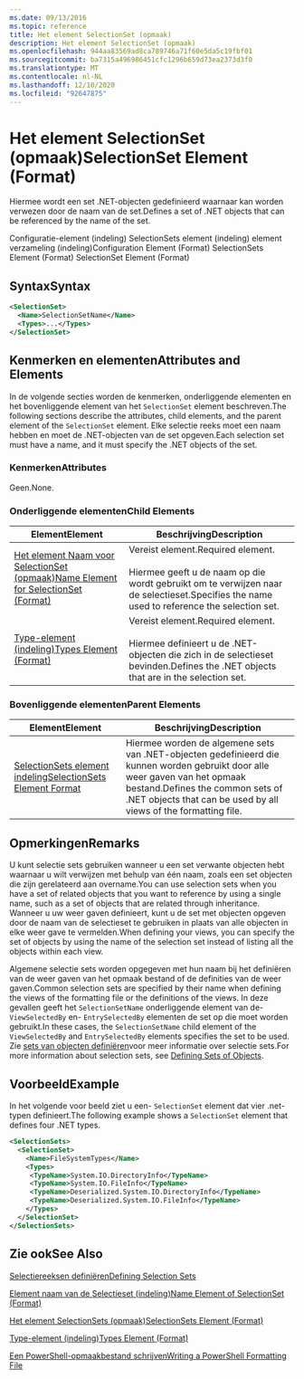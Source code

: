```yaml
---
ms.date: 09/13/2016
ms.topic: reference
title: Het element SelectionSet (opmaak)
description: Het element SelectionSet (opmaak)
ms.openlocfilehash: 944aa83569ad8ca789746a71f60e5da5c19fbf01
ms.sourcegitcommit: ba7315a496986451cfc1296b659d73ea2373d3f0
ms.translationtype: MT
ms.contentlocale: nl-NL
ms.lasthandoff: 12/10/2020
ms.locfileid: "92647875"
---
```

# <a name="selectionset-element-format"></a><span data-ttu-id="c84be-103">Het element SelectionSet (opmaak)</span><span class="sxs-lookup"><span data-stu-id="c84be-103">SelectionSet Element (Format)</span></span>

<span data-ttu-id="c84be-104">Hiermee wordt een set .NET-objecten gedefinieerd waarnaar kan worden verwezen door de naam van de set.</span><span class="sxs-lookup"><span data-stu-id="c84be-104">Defines a set of .NET objects that can be referenced by the name of the set.</span></span>

<span data-ttu-id="c84be-105">Configuratie-element (indeling) SelectionSets element (indeling) element verzameling (indeling)</span><span class="sxs-lookup"><span data-stu-id="c84be-105">Configuration Element (Format) SelectionSets Element (Format) SelectionSet Element (Format)</span></span>

## <a name="syntax"></a><span data-ttu-id="c84be-106">Syntax</span><span class="sxs-lookup"><span data-stu-id="c84be-106">Syntax</span></span>

```xml
<SelectionSet>
  <Name>SelectionSetName</Name>
  <Types>...</Types>
</SelectionSet>
```

## <a name="attributes-and-elements"></a><span data-ttu-id="c84be-107">Kenmerken en elementen</span><span class="sxs-lookup"><span data-stu-id="c84be-107">Attributes and Elements</span></span>

<span data-ttu-id="c84be-108">In de volgende secties worden de kenmerken, onderliggende elementen en het bovenliggende element van het `SelectionSet` element beschreven.</span><span class="sxs-lookup"><span data-stu-id="c84be-108">The following sections describe the attributes, child elements, and the parent element of the `SelectionSet` element.</span></span> <span data-ttu-id="c84be-109">Elke selectie reeks moet een naam hebben en moet de .NET-objecten van de set opgeven.</span><span class="sxs-lookup"><span data-stu-id="c84be-109">Each selection set must have a name, and it must specify the .NET objects of the set.</span></span>

### <a name="attributes"></a><span data-ttu-id="c84be-110">Kenmerken</span><span class="sxs-lookup"><span data-stu-id="c84be-110">Attributes</span></span>

<span data-ttu-id="c84be-111">Geen.</span><span class="sxs-lookup"><span data-stu-id="c84be-111">None.</span></span>

### <a name="child-elements"></a><span data-ttu-id="c84be-112">Onderliggende elementen</span><span class="sxs-lookup"><span data-stu-id="c84be-112">Child Elements</span></span>

|<span data-ttu-id="c84be-113">Element</span><span class="sxs-lookup"><span data-stu-id="c84be-113">Element</span></span>|<span data-ttu-id="c84be-114">Beschrijving</span><span class="sxs-lookup"><span data-stu-id="c84be-114">Description</span></span>|
|-------------|-----------------|
|[<span data-ttu-id="c84be-115">Het element Naam voor SelectionSet (opmaak)</span><span class="sxs-lookup"><span data-stu-id="c84be-115">Name Element for SelectionSet (Format)</span></span>](./name-element-for-selectionset-format.md)|<span data-ttu-id="c84be-116">Vereist element.</span><span class="sxs-lookup"><span data-stu-id="c84be-116">Required element.</span></span><br /><br /> <span data-ttu-id="c84be-117">Hiermee geeft u de naam op die wordt gebruikt om te verwijzen naar de selectieset.</span><span class="sxs-lookup"><span data-stu-id="c84be-117">Specifies the name used to reference the selection set.</span></span>|
|[<span data-ttu-id="c84be-118">Type-element (indeling)</span><span class="sxs-lookup"><span data-stu-id="c84be-118">Types Element (Format)</span></span>](./types-element-for-selectionset-format.md)|<span data-ttu-id="c84be-119">Vereist element.</span><span class="sxs-lookup"><span data-stu-id="c84be-119">Required element.</span></span><br /><br /> <span data-ttu-id="c84be-120">Hiermee definieert u de .NET-objecten die zich in de selectieset bevinden.</span><span class="sxs-lookup"><span data-stu-id="c84be-120">Defines the .NET objects that are in the selection set.</span></span>|

### <a name="parent-elements"></a><span data-ttu-id="c84be-121">Bovenliggende elementen</span><span class="sxs-lookup"><span data-stu-id="c84be-121">Parent Elements</span></span>

|<span data-ttu-id="c84be-122">Element</span><span class="sxs-lookup"><span data-stu-id="c84be-122">Element</span></span>|<span data-ttu-id="c84be-123">Beschrijving</span><span class="sxs-lookup"><span data-stu-id="c84be-123">Description</span></span>|
|-------------|-----------------|
|[<span data-ttu-id="c84be-124">SelectionSets element indeling</span><span class="sxs-lookup"><span data-stu-id="c84be-124">SelectionSets Element Format</span></span>](./selectionsets-element-format.md)|<span data-ttu-id="c84be-125">Hiermee worden de algemene sets van .NET-objecten gedefinieerd die kunnen worden gebruikt door alle weer gaven van het opmaak bestand.</span><span class="sxs-lookup"><span data-stu-id="c84be-125">Defines the common sets of .NET objects that can be used by all views of the formatting file.</span></span>|

## <a name="remarks"></a><span data-ttu-id="c84be-126">Opmerkingen</span><span class="sxs-lookup"><span data-stu-id="c84be-126">Remarks</span></span>

<span data-ttu-id="c84be-127">U kunt selectie sets gebruiken wanneer u een set verwante objecten hebt waarnaar u wilt verwijzen met behulp van één naam, zoals een set objecten die zijn gerelateerd aan overname.</span><span class="sxs-lookup"><span data-stu-id="c84be-127">You can use selection sets when you have a set of related objects that you want to reference by using a single name, such as a set of objects that are related through inheritance.</span></span> <span data-ttu-id="c84be-128">Wanneer u uw weer gaven definieert, kunt u de set met objecten opgeven door de naam van de selectieset te gebruiken in plaats van alle objecten in elke weer gave te vermelden.</span><span class="sxs-lookup"><span data-stu-id="c84be-128">When defining your views, you can specify the set of objects by using the name of the selection set instead of listing all the objects within each view.</span></span>

<span data-ttu-id="c84be-129">Algemene selectie sets worden opgegeven met hun naam bij het definiëren van de weer gaven van het opmaak bestand of de definities van de weer gaven.</span><span class="sxs-lookup"><span data-stu-id="c84be-129">Common selection sets are specified by their name when defining the views of the formatting file or the definitions of the views.</span></span> <span data-ttu-id="c84be-130">In deze gevallen geeft het `SelectionSetName` onderliggende element van de- `ViewSelectedBy` en- `EntrySelectedBy` elementen de set op die moet worden gebruikt.</span><span class="sxs-lookup"><span data-stu-id="c84be-130">In these cases, the `SelectionSetName` child element of the `ViewSelectedBy` and `EntrySelectedBy` elements specifies the set to be used.</span></span> <span data-ttu-id="c84be-131">Zie [sets van objecten definiëren](./defining-selection-sets.md)voor meer informatie over selectie sets.</span><span class="sxs-lookup"><span data-stu-id="c84be-131">For more information about selection sets, see [Defining Sets of Objects](./defining-selection-sets.md).</span></span>

## <a name="example"></a><span data-ttu-id="c84be-132">Voorbeeld</span><span class="sxs-lookup"><span data-stu-id="c84be-132">Example</span></span>

<span data-ttu-id="c84be-133">In het volgende voor beeld ziet u een- `SelectionSet` element dat vier .net-typen definieert.</span><span class="sxs-lookup"><span data-stu-id="c84be-133">The following example shows a `SelectionSet` element that defines four .NET types.</span></span>

```xml
<SelectionSets>
  <SelectionSet>
    <Name>FileSystemTypes</Name>
    <Types>
     <TypeName>System.IO.DirectoryInfo</TypeName>
     <TypeName>System.IO.FileInfo</TypeName>
     <TypeName>Deserialized.System.IO.DirectoryInfo</TypeName>
     <TypeName>Deserialized.System.IO.FileInfo</TypeName>
    </Types>
  </SelectionSet>
</SelectionSets>
```

## <a name="see-also"></a><span data-ttu-id="c84be-134">Zie ook</span><span class="sxs-lookup"><span data-stu-id="c84be-134">See Also</span></span>

[<span data-ttu-id="c84be-135">Selectiereeksen definiëren</span><span class="sxs-lookup"><span data-stu-id="c84be-135">Defining Selection Sets</span></span>](./defining-selection-sets.md)

[<span data-ttu-id="c84be-136">Element naam van de Selectieset (indeling)</span><span class="sxs-lookup"><span data-stu-id="c84be-136">Name Element of SelectionSet (Format)</span></span>](./name-element-for-selectionset-format.md)

[<span data-ttu-id="c84be-137">Het element SelectionSets (opmaak)</span><span class="sxs-lookup"><span data-stu-id="c84be-137">SelectionSets Element (Format)</span></span>](./selectionsets-element-format.md)

[<span data-ttu-id="c84be-138">Type-element (indeling)</span><span class="sxs-lookup"><span data-stu-id="c84be-138">Types Element (Format)</span></span>](./types-element-for-selectionset-format.md)

[<span data-ttu-id="c84be-139">Een PowerShell-opmaakbestand schrijven</span><span class="sxs-lookup"><span data-stu-id="c84be-139">Writing a PowerShell Formatting File</span></span>](./writing-a-powershell-formatting-file.md)

